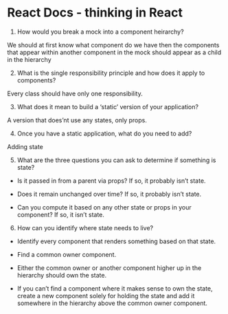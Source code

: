 # React Docs - thinking in React

1. How would you break a mock into a component heirarchy?

We should at first know what component do we have then the components that appear within another component in the mock should appear as a child in the hierarchy

2. What is the single responsibility principle and how does it apply to 
components?

Every class should have only one responsibility.

3. What does it mean to build a ‘static’ version of your application?

A version that does’nt use any states, only props.

4. Once you have a static application, what do you need to add?

Adding state

5. What are the three questions you can ask to determine if something is state?


- Is it passed in from a parent via props? If so, it probably isn’t state.


- Does it remain unchanged over time? If so, it probably isn’t state.


- Can you compute it based on any other state or props in your component? If so, it isn’t state.


6. How can you identify where state needs to live?

- Identify every component that renders something based on that state.

- Find a common owner component.

- Either the common owner or another component higher up in the hierarchy should own the state.

- If you can’t find a component where it makes sense to own the state, create a new component solely for holding the state and add it somewhere in the hierarchy above the common owner component.